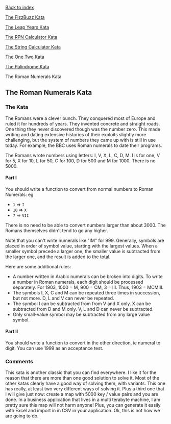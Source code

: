 [Back to index](/index.html)

[The FizzBuzz Kata](/katas/introductory/fizzbuzz-kata.html)

[The Leap Years Kata](/katas/introductory/leapyears-kata.html)

[The RPN Calculator Kata](/katas/introductory/rpncalculator-kata.html)

[The String Calculator Kata](/katas/introductory/stringcalculator-kata.html)

[The One Two Kata](/katas/introductory/onetwo-kata.html)

[The Palindrome Kata](/katas/introductory/palindrome-kata.html)

The Roman Numerals Kata


## The Roman Numerals Kata

### The Kata

The Romans were a clever bunch. They conquered most of Europe and ruled it for hundreds of years. They invented concrete and straight roads. One thing they never discovered though was the number zero. This made writing and dating extensive histories of their exploits slightly more challenging, but the system of numbers they came up with is still in use today. For example, the BBC uses Roman numerals to date their programs.

The Romans wrote numbers using letters: I, V, X, L, C, D, M. I is for one, V for 5, X for 10, L for 50, C for 100, D for 500 and M for 1000. There is no 5000.

#### Part I

You should write a function to convert from normal numbers to Roman Numerals: eg

- `1` => `I`
- `10` => `X`
- `7` => `VII`

There is no need to be able to convert numbers larger than about 3000. The Romans themselves didn't tend to go any higher.

Note that you can't write numerals like "IM" for 999. Generally, symbols are placed in order of symbol value, starting with the largest values. When a smaller symbol precede a larger one, the smaller value is subtracted from the larger one, and the result is added to the total.

Here are some additional rules:

* A number written in Arabic numerals can be broken into digits. To write a number in Roman numerals, each digit should be processed separately. For 1903, 1000 = M, 900 = CM, 3 = III. Thus, 1903 = MCMIII.
* The symbols I, X, C and M can be repeated three times in succession, but not more. D, L and V can never be repeated.
* The symbol I can be subtracted from from V and X only. X can be subtracted from D and M only. V, L and D can never be subtracted.
* Only small-value symbol may be subtracted from any large value symbol.

#### Part II

You should write a function to convert in the other direction, ie numeral to digit. You can use 1999 as an acceptance test.


### Comments

This kata is another classic that you can find everywhere. I like it for the reason that there are more than one good solution to solve it. Most of the other katas clearly have a good way of solving them, with variants. This one has really, at least two very different ways of solving it. Plus a third one that I will give just now: create a map with 5000 key / value pairs and you are done. In a business application that lives in a multi terabyte machine, I am pretty sure this map will not harm anyone! Plus, you can generate it easily with Excel and import in in CSV in your application. Ok, this is not how we are going to do. 
